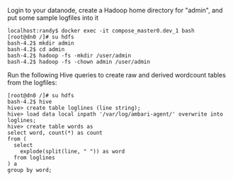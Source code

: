 Login to your datanode, create a Hadoop home directory for "admin", and put some sample logfiles into it
```
localhost:randy$ docker exec -it compose_master0.dev_1 bash
[root@dn0 /]# su hdfs
bash-4.2$ mkdir admin
bash-4.2$ cd admin
bash-4.2$ hadoop -fs -mkdir /user/admin
bash-4.2$ hadoop -fs -chown admin /user/admin
```

Run the following Hive queries to create raw and derived wordcount tables from the logfiles:
```
[root@dn0 /]# su hdfs
bash-4.2$ hive
hive> create table loglines (line string);
hive> load data local inpath '/var/log/ambari-agent/' overwrite into loglines;
hive> create table words as
select word, count(*) as count
from (
  select
    explode(split(line, " ")) as word
  from loglines
) a
group by word;
```
